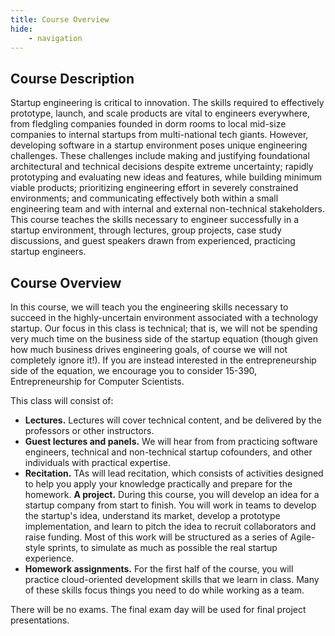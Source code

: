 ```yaml
---
title: Course Overview
hide:
    - navigation
---
```


## Course Description

Startup engineering is critical to innovation. The skills required
to effectively prototype, launch, and scale products are vital to
engineers everywhere, from fledgling companies founded in dorm rooms
to local mid-size companies to internal startups from multi-national
tech giants. However, developing software in a startup environment
poses unique engineering challenges. These challenges include making
and justifying foundational architectural and technical decisions
despite extreme uncertainty; rapidly prototyping and evaluating new
ideas and features, while building minimum viable products;
prioritizing engineering effort in severely constrained
environments; and communicating effectively both within a small
engineering team and with internal and external non-technical
stakeholders. This course teaches the skills necessary to engineer
successfully in a startup environment, through lectures, group
projects, case study discussions, and guest speakers drawn from
experienced, practicing startup engineers.

## Course Overview

In this course, we will teach you the engineering skills necessary to succeed in the highly-uncertain environment associated with a technology startup.  Our focus in this class is technical; that is, we will not be spending very much time on the business side of the startup equation (though given how much business drives engineering goals, of course we will not completely ignore it!). If you are instead interested in the entrepreneurship side of the equation, we encourage you to consider 15-390, Entrepreneurship for Computer Scientists.

This class will consist of:

- **Lectures.** Lectures will cover technical content, and be delivered by the
  professors or other instructors.
- **Guest lectures and panels.** We will hear from from practicing software
  engineers, technical and non-technical startup cofounders, and other
  individuals with practical expertise.
- **Recitation.** TAs will lead recitation, which consists of activities designed to help you apply your knowledge practically and prepare for the
  homework.
  **A project.** During this course, you will develop an idea for a startup company from start to finish. You will work in teams to develop the startup's idea, understand its market, develop a prototype implementation, and learn to pitch the idea to recruit collaborators and raise funding. Most of this work will be structured as a series of Agile-style sprints, to simulate as much as possible the real startup experience.  
- **Homework assignments.** For the first half of the course, you will practice cloud-oriented development skills that we learn in class. Many of these skills focus things you need to do while working as a team. 

There will be no exams. The final exam day will be used for final project presentations.



